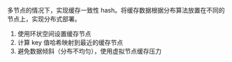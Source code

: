 多节点的情况下，实现缓存一致性 hash。将缓存数据根据分布算法放置在不同的节点上，实现分布式部署。

1. 使用环状空间设置缓存节点
2. 计算 key 值哈希映射到最近的缓存节点
3. 避免数据倾斜（分布不均匀），使用虚拟节点缓存压力



